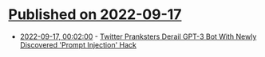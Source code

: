 # [Published on 2022-09-17](index.md)

* [2022-09-17, 00:02:00](https://it.slashdot.org/story/22/09/16/2145216/twitter-pranksters-derail-gpt-3-bot-with-newly-discovered-prompt-injection-hack?utm_source=rss1.0mainlinkanon&utm_medium=feed) - [Twitter Pranksters Derail GPT-3 Bot With Newly Discovered 'Prompt Injection' Hack](https://it.slashdot.org/story/22/09/16/2145216/twitter-pranksters-derail-gpt-3-bot-with-newly-discovered-prompt-injection-hack?utm_source=rss1.0mainlinkanon&utm_medium=feed)
